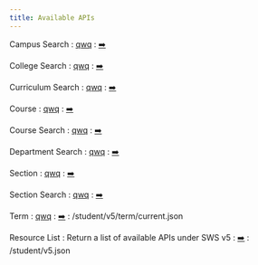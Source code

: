 ```yaml
---
title: Available APIs
---
```


Campus Search
: [qwq](#)
  : [➡️](#)

College Search
: [qwq](#)
  : [➡️](#)

Curriculum Search
: [qwq](#)
  : [➡️](#)

Course
: [qwq](#)
  : [➡️](#)

Course Search
: [qwq](#)
  : [➡️](#)

Department Search
: [qwq](#)
  : [➡️](#)

Section
: [qwq](#)
  : [➡️](#)

Section Search
: [qwq](#)
  : [➡️](#)

Term
: [qwq](#)
  : [➡️](#)
: /student/v5/term/current.json

Resource List
: Return a list of available APIs under SWS v5
  : [➡️](#)
: /student/v5.json

<!-- 
: [Java & Git](#)
  : [1.1](#)

Sep 29
: **Section**{: .label .label-purple }[Intro to Java](#)
  : [Solution](#)

Sep 30
: [Variables & Objects](#)
  : [1.2](#), [2.1](#)

Oct 1
: **Lab**{: .label .label-purple } [Intro to Java](#)

Oct 2
: [Tracing, IntLists, & Recursion](#)
  : [2.1](#)
: **HW 1 due**{: .label .label-red } -->
